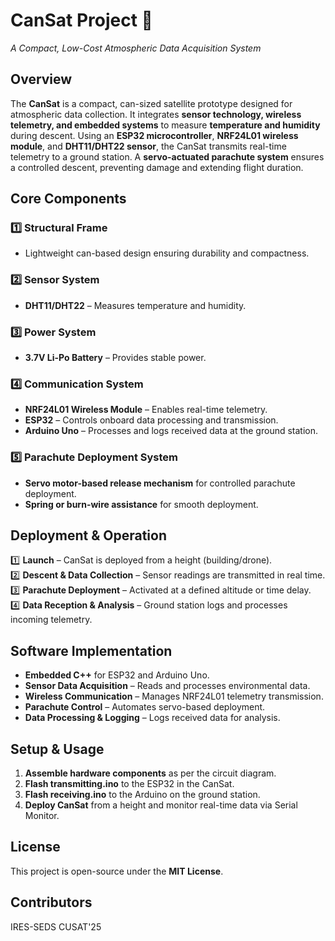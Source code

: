 # **CanSat Project 🚀**  
*A Compact, Low-Cost Atmospheric Data Acquisition System*  

## **Overview**  
The **CanSat** is a compact, can-sized satellite prototype designed for atmospheric data collection. It integrates **sensor technology, wireless telemetry, and embedded systems** to measure **temperature and humidity** during descent. Using an **ESP32 microcontroller**, **NRF24L01 wireless module**, and **DHT11/DHT22 sensor**, the CanSat transmits real-time telemetry to a ground station. A **servo-actuated parachute system** ensures a controlled descent, preventing damage and extending flight duration.  

## **Core Components**  

### **1️⃣ Structural Frame**  
- Lightweight can-based design ensuring durability and compactness.  

### **2️⃣ Sensor System**  
- **DHT11/DHT22** – Measures temperature and humidity.  

### **3️⃣ Power System**  
- **3.7V Li-Po Battery** – Provides stable power.  

### **4️⃣ Communication System**  
- **NRF24L01 Wireless Module** – Enables real-time telemetry.  
- **ESP32** – Controls onboard data processing and transmission.  
- **Arduino Uno** – Processes and logs received data at the ground station.  

### **5️⃣ Parachute Deployment System**  
- **Servo motor-based release mechanism** for controlled parachute deployment.  
- **Spring or burn-wire assistance** for smooth deployment.  

## **Deployment & Operation**  
1️⃣ **Launch** – CanSat is deployed from a height (building/drone).  
2️⃣ **Descent & Data Collection** – Sensor readings are transmitted in real time.  
3️⃣ **Parachute Deployment** – Activated at a defined altitude or time delay.  
4️⃣ **Data Reception & Analysis** – Ground station logs and processes incoming telemetry.  

## **Software Implementation**  
- **Embedded C++** for ESP32 and Arduino Uno.  
- **Sensor Data Acquisition** – Reads and processes environmental data.  
- **Wireless Communication** – Manages NRF24L01 telemetry transmission.  
- **Parachute Control** – Automates servo-based deployment.  
- **Data Processing & Logging** – Logs received data for analysis.  

## **Setup & Usage**  
1. **Assemble hardware components** as per the circuit diagram.  
2. **Flash transmitting.ino** to the ESP32 in the CanSat.  
3. **Flash receiving.ino** to the Arduino on the ground station.  
4. **Deploy CanSat** from a height and monitor real-time data via Serial Monitor.  

## **License**  
This project is open-source under the **MIT License**.  

## **Contributors**  
 IRES-SEDS CUSAT'25
  
